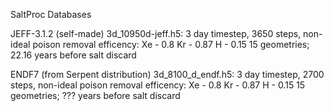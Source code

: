 SaltProc Databases

JEFF-3.1.2 (self-made)
3d_10950d-jeff.h5: 3 day timestep, 3650 steps, non-ideal poison removal efficency:
Xe - 0.8
Kr - 0.87
H - 0.15
15 geometries; 22.16 years before salt discard

ENDF7 (from Serpent distribution)
3d_8100_d_endf.h5: 3 day timestep, 2700 steps, non-ideal poison removal efficency:
Xe - 0.8
Kr - 0.87
H - 0.15
15 geometries; ??? years before salt discard
